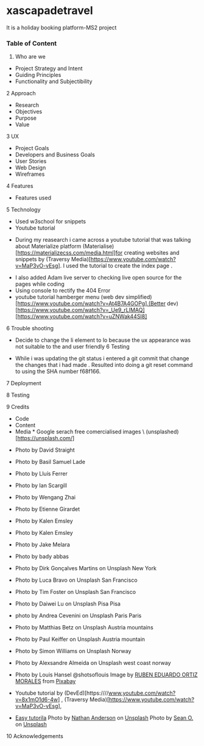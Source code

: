 # xascapadetravel

It is a holiday booking platform-MS2 project

### Table of Content

1. Who are we

- Project Strategy and Intent
- Guiding Principles
- Functionality and Subjectibility

2 Approach

- Research
- Objectives
- Purpose
- Value

3 UX

- Project Goals
- Developers and Business Goals
- User Stories
- Web Design
- Wireframes

4 Features

- Features used

5 Technology

- Used w3school for snippets
- Youtube tutorial

* During my reasearch i came across a youtube tutorial that was talking about Materialize platform (Materialise)[https://materializecss.com/media.html]for creating websites and snippets by (Traversy Media)[https://www.youtube.com/watch?v=MaP3vO-vEsg]. I used the tutorial to create the index page .

- I also added Adam live server to checking live open source for the pages while coding
- Using console to rectify the 404 Error
- youtube tutorial hamberger menu (web dev simplified)[https://www.youtube.com/watch?v=At4B7A4GOPg].(Better dev)[https://www.youtube.com/watch?v=_Ue9_rLIMAQ] [https://www.youtube.com/watch?v=uZNWak44SI8]


6 Trouble shooting
 *  Decide to change the li element to lo because the ux appearance was not suitable to the and user friendly 6 Testing

 * While i was updating the git status i entered a git commit that change the changes that i had made . Resulted into doing a git reset command to using the SHA number f68f166.


7 Deployment

8 Testing



9 Credits

- Code
- Content
- Media \* Google serach free comercialised images \ (unsplashed)[https://unsplash.com/]

* Photo by David Straight
* Photo by Basil Samuel Lade
* Photo by Lluís Ferrer
* Photo by Ian Scargill
* Photo by Wengang Zhai
* Photo by Etienne Girardet
* Photo by Kalen Emsley
* Photo by Kalen Emsley
* Photo by Jake Melara
* Photo by bady abbas
* Photo by Dirk Gonçalves Martins on Unsplash New York

* Photo by Luca Bravo on Unsplash San Francisco 
* Photo by Tim Foster on Unsplash San Francisco 

* Photo by Daiwei Lu on Unsplash Pisa Pisa

* photo by Andrea Cevenini on Unsplash Paris Paris
* Photo by Matthias Betz on Unsplash Austria mountains
* Photo by Paul Keiffer on Unsplash Austria mountain
* Photo by Simon Williams on Unsplash Norway
* Photo by Alexsandre Almeida on Unsplash west coast norway

* Photo by Louis Hansel @shotsoflouis
Image by <a href="https://pixabay.com/users/eduardoortiz-12308282/?utm_source=link-attribution&amp;utm_medium=referral&amp;utm_campaign=image&amp;utm_content=4161593">RUBEN EDUARDO ORTIZ MORALES</a> from <a href="https://pixabay.com/?utm_source=link-attribution&amp;utm_medium=referral&amp;utm_campaign=image&amp;utm_content=4161593">Pixabay</a>

- Youtube tutorial by (DevEd)[https:////www.youtube.com/watch?v=8x1mO1d6-4w] , (Traversy Media)[https://www.youtube.com/watch?v=MaP3vO-vEsg],

- [Easy tutorila](https://www.youtube.com/watch?v=25AiXy8e09E)
  <span>Photo by <a href="https://unsplash.com/@nathananderson?utm_source=unsplash&amp;utm_medium=referral&amp;utm_content=creditCopyText">Nathan Anderson</a> on <a href="https://unsplash.com/s/photos/free-waterfalls-images?utm_source=unsplash&amp;utm_medium=referral&amp;utm_content=creditCopyText">Unsplash</a></span>
  <span>Photo by <a href="https://unsplash.com/@seantookthese?utm_source=unsplash&amp;utm_medium=referral&amp;utm_content=creditCopyText">Sean O.</a> on <a href="https://unsplash.com/s/photos/free-travel-images?utm_source=unsplash&amp;utm_medium=referral&amp;utm_content=creditCopyText">Unsplash</a></span>
  
10 Acknowledgements
